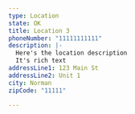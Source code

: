 ```yaml
---
type: Location
state: OK
title: Location 3
phoneNumber: "11111111111"
description: |-
  Here's the location description
  It's rich text
addressLine1: 123 Main St
addressLine2: Unit 1
city: Norman
zipCode: "11111"

---
```

